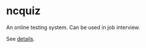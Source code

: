 # ncquiz

An online testing system. Can be used in job interview.

See [details](https://github.com/NavInfoNC/nc-quiz/blob/master/docs/index.md).
